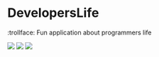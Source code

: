 # DevelopersLife
:trollface: Fun application about programmers life

<img src = "https://sun9-13.userapi.com/impg/dXLxw8ONMLX7O8L1C8rjxceQD6rkcQG3xyQ3OQ/_HpuxMkYewE.jpg?size=325x667&quality=96&sign=54e3381bce65a12a9bde88cd62f55817&type=album"/> <img src = "https://sun9-64.userapi.com/impg/W4ftxjPnRkMCrBirz5fRTTyzmx56eWArfLsroA/iljcU1cyhM0.jpg?size=323x687&quality=96&sign=459ac029945cccb8836e59b6b4eff750&type=album"/> <img src = "https://sun9-57.userapi.com/impg/_QT4Q1BfGzzjGiXpJG45vzm834AdKl1yUdni1w/irmpm8r1Vok.jpg?size=320x666&quality=96&sign=c0013507fcb34d4af3e27a8f2a39afa5&type=album"/>

